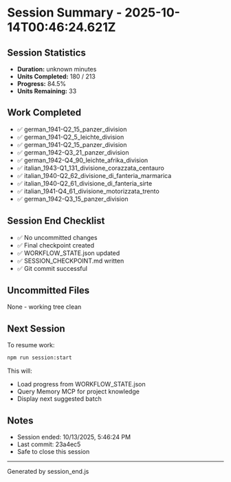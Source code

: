 # Session Summary - 2025-10-14T00:46:24.621Z

## Session Statistics

- **Duration:** unknown minutes
- **Units Completed:** 180 / 213
- **Progress:** 84.5%
- **Units Remaining:** 33

## Work Completed

- ✅ german_1941-Q2_15_panzer_division
- ✅ german_1941-Q2_5_leichte_division
- ✅ german_1941-Q2_15_panzer_division
- ✅ german_1942-Q3_21_panzer_division
- ✅ german_1942-Q4_90_leichte_afrika_division
- ✅ italian_1943-Q1_131_divisione_corazzata_centauro
- ✅ italian_1940-Q2_62_divisione_di_fanteria_marmarica
- ✅ italian_1940-Q2_61_divisione_di_fanteria_sirte
- ✅ italian_1941-Q4_61_divisione_motorizzata_trento
- ✅ german_1942-Q3_15_panzer_division

## Session End Checklist

- ✅ No uncommitted changes
- ✅ Final checkpoint created
- ✅ WORKFLOW_STATE.json updated
- ✅ SESSION_CHECKPOINT.md written
- ✅ Git commit successful

## Uncommitted Files

None - working tree clean

## Next Session

To resume work:

```bash
npm run session:start
```

This will:
- Load progress from WORKFLOW_STATE.json
- Query Memory MCP for project knowledge
- Display next suggested batch

## Notes

- Session ended: 10/13/2025, 5:46:24 PM
- Last commit: 23a4ec5
- Safe to close this session

---

Generated by session_end.js
